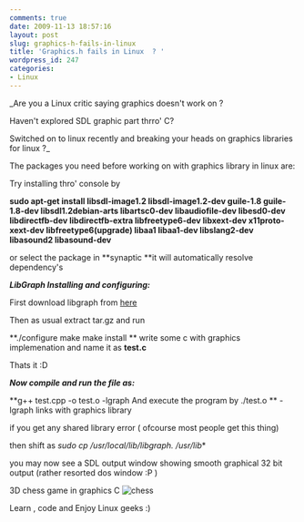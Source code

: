```yaml
---
comments: true
date: 2009-11-13 18:57:16
layout: post
slug: graphics-h-fails-in-linux
title: 'Graphics.h fails in Linux  ? '
wordpress_id: 247
categories:
- Linux
---
```


_Are you a Linux critic saying graphics doesn't work on ?


Haven't explored SDL graphic part thrro'   C?


Switched on to linux recently and breaking your heads on graphics libraries for linux ?_





The packages you need before working on with graphics library in linux are:

Try  installing thro' console by 







**sudo apt-get install libsdl-image1.2 libsdl-image1.2-dev guile-1.8 guile-1.8-dev libsdl1.2debian-arts libartsc0-dev libaudiofile-dev libesd0-dev libdirectfb-dev libdirectfb-extra libfreetype6-dev libxext-dev x11proto-xext-dev libfreetype6(upgrade) libaa1 libaa1-dev libslang2-dev libasound2 libasound-dev**







or select the package in **synaptic **it will automatically resolve dependency's








_**LibGraph Installing and configuring:**_

First download libgraph from [ here ](http://www.box.net/shared/bnj7usolue) 

Then as usual extract
tar.gz   and run

**./configure
make
make install
**
write some c with graphics implemenation and name it as **test.c**

Thats it :D








_**Now compile and run the file as:**_

**g++ test.cpp -o test.o -lgraph
And execute the program by ./test.o
**
-lgraph links with graphics library 


if you get any shared library error ( ofcourse most people get this thing)

then shift as  **sudo cp /usr/local/lib/libgraph.* /usr/lib**






you may  now see a SDL output window showing smooth graphical 32 bit output (rather resorted dos window :P ) 








3D chess  game in graphics  C  ![chess](http://mfarrelly.rarelyfar.com/res/chessnix.jpg)








Learn , code and Enjoy Linux geeks  :)








